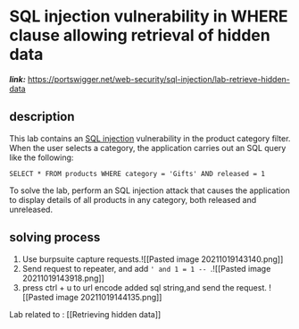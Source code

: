 #  SQL injection vulnerability in WHERE clause allowing retrieval of hidden data

***link:*** https://portswigger.net/web-security/sql-injection/lab-retrieve-hidden-data
<br>

## description
This lab contains an [SQL injection](https://portswigger.net/web-security/sql-injection) vulnerability in the product category filter. When the user selects a category, the application carries out an SQL query like the following:

`SELECT * FROM products WHERE category = 'Gifts' AND released = 1`

To solve the lab, perform an SQL injection attack that causes the application to display details of all products in any category, both released and unreleased.

## solving process

1. Use burpsuite capture requests.![[Pasted image 20211019143140.png]]
2. Send request to repeater, and add  `' and 1 = 1 -- `.![[Pasted image 20211019143918.png]]
3. press ctrl + u to url encode added sql string,and send the request.  ![[Pasted image 20211019144135.png]]


Lab related to : [[Retrieving hidden data]]
